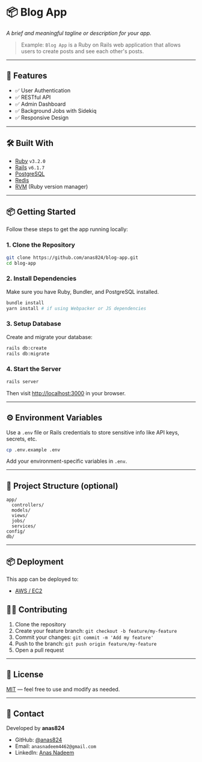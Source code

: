 # 📦 Blog App

_A brief and meaningful tagline or description for your app._

> Example: `Blog App` is a Ruby on Rails web application that allows users to create posts and see each other's posts.

---

## 🚀 Features

- ✅ User Authentication
- ✅ RESTful API
- ✅ Admin Dashboard
- ✅ Background Jobs with Sidekiq
- ✅ Responsive Design

---

## 🛠️ Built With

- [Ruby](https://www.ruby-lang.org/) `v3.2.0`
- [Rails](https://rubyonrails.org/) `v6.1.7`
- [PostgreSQL](https://www.postgresql.org/)
- [Redis](https://redis.io/)
- [RVM](https://rvm.io/) (Ruby version manager)

---

## 📦 Getting Started

Follow these steps to get the app running locally:

### 1. Clone the Repository

```bash
git clone https://github.com/anas824/blog-app.git
cd blog-app
```

### 2. Install Dependencies

Make sure you have Ruby, Bundler, and PostgreSQL installed.

```bash
bundle install
yarn install # if using Webpacker or JS dependencies
```

### 3. Setup Database

Create and migrate your database:

```bash
rails db:create
rails db:migrate
```

### 4. Start the Server

```bash
rails server
```

Then visit [http://localhost:3000](http://localhost:3000) in your browser.

---

## ⚙️ Environment Variables

Use a `.env` file or Rails credentials to store sensitive info like API keys, secrets, etc.

```bash
cp .env.example .env
```

Add your environment-specific variables in `.env`.

---

## 📁 Project Structure (optional)

```
app/
  controllers/
  models/
  views/
  jobs/
  services/
config/
db/
```

---

## 📦 Deployment

This app can be deployed to:
- [AWS / EC2](https://aws.amazon.com/ec2/)

## 👨‍💻 Contributing

1. Clone the repository
2. Create your feature branch: `git checkout -b feature/my-feature`
3. Commit your changes: `git commit -m 'Add my feature'`
4. Push to the branch: `git push origin feature/my-feature`
5. Open a pull request

---

## 📄 License

[MIT](./LICENSE) — feel free to use and modify as needed.

---

## 🤝 Contact

Developed by **anas824**

- GitHub: [@anas824](https://github.com/anas824)
- Email: `anasnadeem4462@gmail.com`
- LinkedIn: [Anas Nadeem](https://linkedin.com/in/anas-nadeem-5678a21b4)
